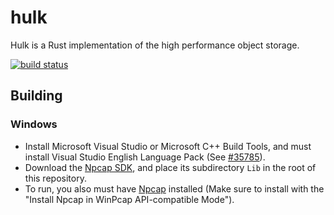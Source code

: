 # hulk

Hulk is a Rust implementation of the high performance object storage.

[![build status](https://github.com/01intelligence/hulk/actions/workflows/build-and-test.yml/badge.svg?branch=master&event=push)](https://github.com/01intelligence/hulk/actions/workflows/build-and-test.yml)

## Building

### Windows

* Install Microsoft Visual Studio or Microsoft C++ Build Tools, and must install Visual Studio English Language Pack (See [#35785](https://github.com/rust-lang/rust/issues/35785)).
* Download the [Npcap SDK](https://nmap.org/npcap/), and place
  its subdirectory `Lib` in the root of this repository.
* To run, you also must have [Npcap](https://nmap.org/npcap/) installed
  (Make sure to install with the "Install Npcap in WinPcap API-compatible Mode").
